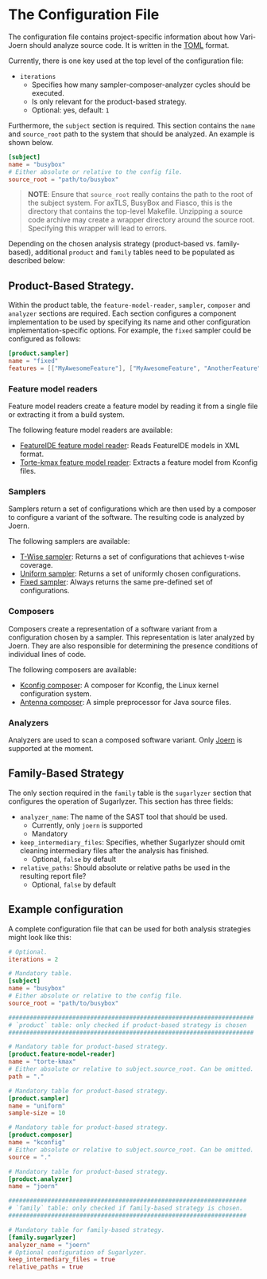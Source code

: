 # The Configuration File

The configuration file contains project-specific information about how Vari-Joern should analyze source code.
It is written in the [TOML](https://toml.io/) format.

Currently, there is one key used at the top level of the configuration file:

- `iterations`
    - Specifies how many sampler-composer-analyzer cycles should be executed.
    - Is only relevant for the product-based strategy.
    - Optional: yes, default: `1`

Furthermore, the `subject` section is required.
This section contains the `name` and `source_root` path to the system that should be analyzed.
An example is shown below.

```toml
[subject]
name = "busybox"
# Either absolute or relative to the config file.
source_root = "path/to/busybox"
```
> **NOTE**: Ensure that `source_root` really contains the path to the root of the subject system.
> For axTLS, BusyBox and Fiasco, this is the directory that contains the top-level Makefile.
> Unzipping a source code archive may create a wrapper directory around the source root.
> Specifying this wrapper will lead to errors.

Depending on the chosen analysis strategy (product-based vs. family-based), additional `product` and `family` tables need
to be populated as described below:


## Product-Based Strategy.

Within the product table, the `feature-model-reader`, `sampler`, `composer` and `analyzer` sections are required.
Each section configures a component implementation to be used by specifying its name and other configuration
implementation-specific options.
For example, the `fixed` sampler could be configured as follows:

```toml
[product.sampler]
name = "fixed"
features = [["MyAwesomeFeature"], ["MyAwesomeFeature", "AnotherFeature"]]
```

### Feature model readers

Feature model readers create a feature model by reading it from a single file or extracting it from a build system.

The following feature model readers are available:

- [FeatureIDE feature model reader](feature-model-readers/FeatureIDE.md): Reads FeatureIDE models in XML format.
- [Torte-kmax feature model reader](feature-model-readers/Torte-kmax.md): Extracts a feature model from Kconfig files.

### Samplers

Samplers return a set of configurations which are then used by a composer to configure a variant of the software.
The resulting code is analyzed by Joern.

The following samplers are available:

- [T-Wise sampler](samplers/T-Wise.md): Returns a set of configurations that achieves t-wise coverage.
- [Uniform sampler](samplers/Uniform.md): Returns a set of uniformly chosen configurations.
- [Fixed sampler](samplers/Fixed.md): Always returns the same pre-defined set of configurations.

### Composers

Composers create a representation of a software variant from a configuration chosen by a sampler. This representation is
later analyzed by Joern. They are also responsible for determining the presence conditions of individual lines of code.

The following composers are available:

- [Kconfig composer](composers/Kconfig.md): A composer for Kconfig, the Linux kernel configuration system.
- [Antenna composer](composers/Antenna.md): A simple preprocessor for Java source files.

### Analyzers

Analyzers are used to scan a composed software variant. Only [Joern](analyzers/Joern.md) is supported at the moment.


## Family-Based Strategy

The only section required in the `family` table is the ``sugarlyzer`` section that configures the operation of Sugarlyzer.
This section has three fields:
- `analyzer_name`: The name of the SAST tool that should be used.
  - Currently, only `joern` is supported 
  - Mandatory
- `keep_intermediary_files`: Specifies, whether Sugarlyzer should omit cleaning intermediary files after the analysis has
  finished.
  - Optional, `false` by default
- `relative_paths`: Should absolute or relative paths be used in the resulting report file?
  - Optional, `false` by default


## Example configuration

A complete configuration file that can be used for both analysis strategies might look like this:

```toml
# Optional.
iterations = 2

# Mandatory table.
[subject]
name = "busybox"
# Either absolute or relative to the config file.
source_root = "path/to/busybox"

#####################################################################
# `product` table: only checked if product-based strategy is chosen
#####################################################################

# Mandatory table for product-based strategy.
[product.feature-model-reader]
name = "torte-kmax"
# Either absolute or relative to subject.source_root. Can be omitted.
path = "."

# Mandatory table for product-based strategy.
[product.sampler]
name = "uniform"
sample-size = 10

# Mandatory table for product-based strategy.
[product.composer]
name = "kconfig"
# Either absolute or relative to subject.source_root. Can be omitted.
source = "."

# Mandatory table for product-based strategy.
[product.analyzer]
name = "joern"

###################################################################
# `family` table: only checked if family-based strategy is chosen.
###################################################################

# Mandatory table for family-based strategy.
[family.sugarlyzer]
analyzer_name = "joern"
# Optional configuration of Sugarlyzer.
keep_intermediary_files = true
relative_paths = true
```
